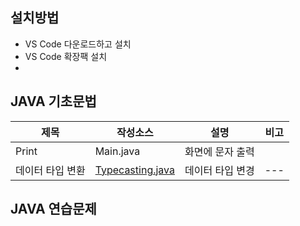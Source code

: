 ## 설치방법
- VS Code 다운로드하고 설치
- VS Code 확장팩 설치
- []()
## JAVA 기초문법
| 제목 | 작성소스 | 설명 | 비고 |
| --- | --- | --- | --- |
| Print | Main.java | 화면에 문자 출력 |  |
|데이터 타입 변환 | [Typecasting.java](https://yebinkim98.github.io/study_javas/src/TypeCating.java) | 데이터 타입 변경 | --- |

## JAVA 연습문제
